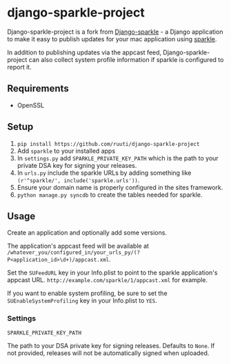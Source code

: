 # django-sparkle-project

Django-sparkle-project is a fork from [Django-sparkle](https://github.com/Mobelux/django-sparkle) - a Django application to make it easy to publish updates for your mac application using [sparkle](http://sparkle.andymatuschak.org/).

In addition to publishing updates via the appcast feed, Django-sparkle-project can also collect system profile information if sparkle is configured to report it.


## Requirements

* OpenSSL

## Setup

1. `pip install https://github.com/ruuti/django-sparkle-project`
2. Add `sparkle` to your installed apps
4. In `settings.py` add `SPARKLE_PRIVATE_KEY_PATH` which is the path to your private DSA key for signing your releases.
5. In `urls.py` include the sparkle URLs by adding something like `(r'^sparkle/', include('sparkle.urls'))`.
6. Ensure your domain name is properly configured in the sites framework.
7. `python manage.py syncdb` to create the tables needed for sparkle.

## Usage

Create an application and optionally add some versions.

The application's appcast feed will be available at `/whatever_you/configured_in/your_urls_py/(?P<application_id>\d+)/appcast.xml`.

Set the `SUFeedURL` key in your Info.plist to point to the sparkle application's appcast URL. `http://example.com/sparkle/1/appcast.xml` for example.

If you want to enable system profiling, be sure to set the `SUEnableSystemProfiling` key in your Info.plist to `YES`.

### Settings

`SPARKLE_PRIVATE_KEY_PATH`

The path to your DSA private key for signing releases.  Defaults to `None`.  If not provided, releases will not be automatically signed when uploaded.